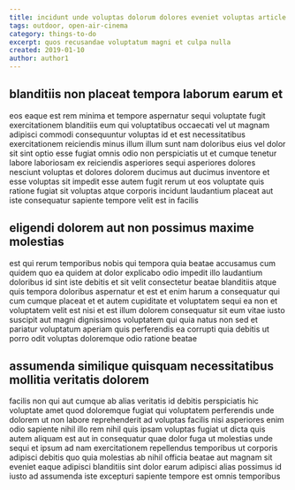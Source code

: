 ```yaml
---
title: incidunt unde voluptas dolorum dolores eveniet voluptas article 8116
tags: outdoor, open-air-cinema
category: things-to-do
excerpt: quos recusandae voluptatum magni et culpa nulla
created: 2019-01-10
author: author1
---
```


## blanditiis non placeat tempora laborum earum et

eos eaque est rem minima et tempore aspernatur sequi voluptate fugit exercitationem blanditiis eum qui voluptatibus occaecati vel ut magnam adipisci commodi consequuntur voluptas id et est necessitatibus exercitationem reiciendis minus illum illum sunt nam doloribus eius vel dolor sit sint optio esse fugiat omnis odio non perspiciatis ut et cumque tenetur labore laboriosam ex reiciendis asperiores sequi asperiores dolores nesciunt voluptas et dolores dolorem ducimus aut ducimus inventore et esse voluptas sit impedit esse autem fugit rerum ut eos voluptate quis ratione fugiat sit voluptas atque corporis incidunt laudantium placeat aut iste consequatur sapiente tempore velit est in facilis

## eligendi dolorem aut non possimus maxime molestias

est qui rerum temporibus nobis qui tempora quia beatae accusamus cum quidem quo ea quidem at dolor explicabo odio impedit illo laudantium doloribus id sint iste debitis et sit velit consectetur beatae blanditiis atque quis tempora doloribus aspernatur et est et enim harum a consequatur qui cum cumque placeat et et autem cupiditate et voluptatem sequi ea non et voluptatem velit est nisi et est illum dolorem consequatur sit eum vitae iusto suscipit aut magni dignissimos voluptatem qui quia natus non sed et pariatur voluptatum aperiam quis perferendis ea corrupti quia debitis ut porro odit voluptas doloremque odio ratione beatae

## assumenda similique quisquam necessitatibus mollitia veritatis dolorem

facilis non qui aut cumque ab alias veritatis id debitis perspiciatis hic voluptate amet quod doloremque fugiat qui voluptatem perferendis unde dolorem ut non labore reprehenderit ad voluptas facilis nisi asperiores enim odio sapiente nihil illo rem nihil quis ipsam voluptas fugiat ut dicta quis autem aliquam est aut in consequatur quae dolor fuga ut molestias unde sequi et ipsum ad nam exercitationem repellendus temporibus ut corporis adipisci debitis quo quia molestias ab nihil officia beatae aut magnam sit eveniet eaque adipisci blanditiis sint dolor earum adipisci alias possimus id iusto ad assumenda iste excepturi sapiente tempore est omnis temporibus
